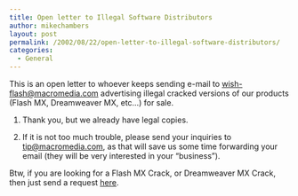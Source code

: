 ```yaml
---
title: Open letter to Illegal Software Distributors
author: mikechambers
layout: post
permalink: /2002/08/22/open-letter-to-illegal-software-distributors/
categories:
  - General
---
```



This is an open letter to whoever keeps sending e-mail to <wish-flash@macromedia.com> advertising illegal cracked versions of our products (Flash MX, Dreamweaver MX, etc&#8230;) for sale.  
  
1.  Thank you, but we already have legal copies.
  
2.  If it is not too much trouble, please send your inquiries to <tip@macromedia.com>, as that will save us some time forwarding your email (they will be very interested in your &#8220;business&#8221;).

  
Btw, if you are looking for a Flash MX Crack, or Dreamweaver MX Crack, then just send a request [here][1].

 [1]: mailto:tip@macromedia.com